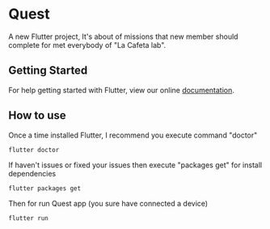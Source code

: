 # Quest

A new Flutter project, It's about of missions that new member should complete for met everybody of  "La Cafeta lab".

## Getting Started

For help getting started with Flutter, view our online
[documentation](https://flutter.io/).


## How to use 
 
Once a time installed Flutter, I recommend you execute command "doctor" 

    flutter doctor 

If haven't issues or fixed your issues then execute "packages get" for install dependencies  
    
    flutter packages get 

Then for run Quest app (you sure have connected a device)
 
    flutter run 
